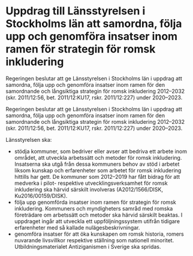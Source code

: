 # Uppdrag till Länsstyrelsen i Stockholms län att samordna, följa upp och genomföra insatser inom ramen för strategin för romsk inkludering

Regeringen beslutar att ge Länsstyrelsen i Stockholms län i uppdrag att samordna, följa upp och genomföra insatser inom ramen för den samordnande och långsiktiga strategin för romsk inkludering 2012–2032 (skr. 2011/12:56, bet. 2011/12:KU17, rskr. 2011/12:227) under 2020–2023.

Regeringen beslutar att ge Länsstyrelsen i Stockholms län i uppdrag att samordna, följa upp och genomföra insatser inom ramen för den samordnande och långsiktiga strategin för romsk inkludering 2012–2032 (skr. 2011/12:56, bet. 2011/12:KU17, rskr. 2011/12:227) under 2020–2023.

Länsstyrelsen ska:

* stödja kommuner, som bedriver eller avser att bedriva ett arbete
inom området, att utveckla arbetssätt och metoder för romsk
inkludering. Insatserna ska utgå från dessa kommuners behov av stöd i arbetet liksom kunskap och erfarenheter som arbetet för romsk inkludering hittills har gett. De kommuner som 2012–2019 har fått bidrag för att medverka i pilot- respektive utvecklingsverksamhet för romsk inkludering ska härvid särskilt involveras (A2012/1566/DISK, Ku2016/00159/DISK).
* följa upp genomförda insatser inom ramen för strategin för romsk
inkludering. Kommuners och myndigheters samråd med romska
företrädare om arbetssätt och metoder ska härvid särskilt beaktas. I
uppdraget ingår att utveckla ett uppföljningssystem utifrån tidigare
erfarenheter med så kallade nulägesbeskrivningar.
* genomföra insatser för att öka kunskapen om romsk historia, romers nuvarande livsvillkor respektive ställning som nationell minoritet. Utbildningsmaterialet Antiziganismen i Sverige ska spridas.
